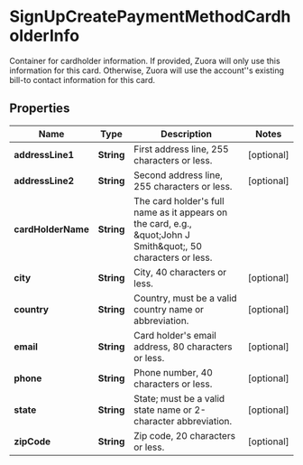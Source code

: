 

# SignUpCreatePaymentMethodCardholderInfo

Container for cardholder information. If provided, Zuora will only use this information for this card. Otherwise, Zuora will use the account''s existing bill-to contact information for this card. 

## Properties

| Name | Type | Description | Notes |
|------------ | ------------- | ------------- | -------------|
|**addressLine1** | **String** | First address line, 255 characters or less.  |  [optional] |
|**addressLine2** | **String** | Second address line, 255 characters or less.  |  [optional] |
|**cardHolderName** | **String** | The card holder&#39;s full name as it appears on the card, e.g., \&quot;John J Smith\&quot;, 50 characters or less.  |  |
|**city** | **String** | City, 40 characters or less.  |  [optional] |
|**country** | **String** | Country, must be a valid country name or abbreviation.  |  [optional] |
|**email** | **String** | Card holder&#39;s email address, 80 characters or less.  |  [optional] |
|**phone** | **String** | Phone number, 40 characters or less.  |  [optional] |
|**state** | **String** | State; must be a valid state name or 2-character abbreviation.  |  [optional] |
|**zipCode** | **String** | Zip code, 20 characters or less.  |  [optional] |



